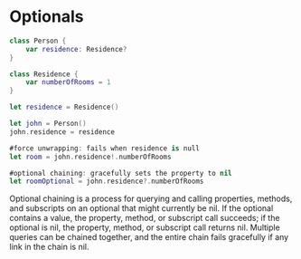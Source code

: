 # Optionals

```swift
class Person {
    var residence: Residence?
}

class Residence {
    var numberOfRooms = 1
}

let residence = Residence()

let john = Person()
john.residence = residence

#force unwrapping: fails when residence is null
let room = john.residence!.numberOfRooms

#optional chaining: gracefully sets the property to nil
let roomOptional = john.residence?.numberOfRooms
```

Optional chaining is a process for querying and calling properties, methods, and subscripts on an optional that might currently be nil. If the optional contains a value, the property, method, or subscript call succeeds; if the optional is nil, the property, method, or subscript call returns nil. Multiple queries can be chained together, and the entire chain fails gracefully if any link in the chain is nil.
